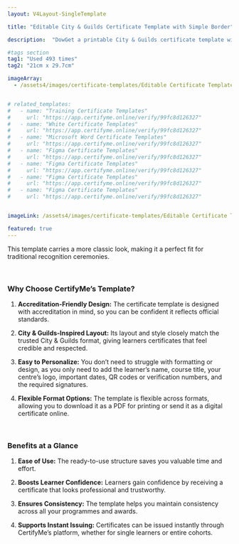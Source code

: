 ```yaml
---
layout: V4Layout-SingleTemplate

title: "Editable City & Guilds Certificate Template with Simple Border"

description:  "DowGet a printable City & Guilds certificate template with minimalist border. Download this blank template for the professional recognition your learners deserve."

#tags section
tag1: "Used 493 times"
tag2: "21cm x 29.7cm"

imageArray:
  - /assets4/images/certificate-templates/Editable Certificate Template 1.png


# related_templates:
#   - name: "Training Certificate Templates"
#     url: "https://app.certifyme.online/verify/99fc8d126327"
#   - name: "White Certificate Templates"
#     url: "https://app.certifyme.online/verify/99fc8d126327"
#   - name: "Microsoft Word Certificate Templates"
#     url: "https://app.certifyme.online/verify/99fc8d126327"
#   - name: "Figma Certificate Templates"
#     url: "https://app.certifyme.online/verify/99fc8d126327"  
#   - name: "Figma Certificate Templates"
#     url: "https://app.certifyme.online/verify/99fc8d126327"  
#   - name: "Figma Certificate Templates"
#     url: "https://app.certifyme.online/verify/99fc8d126327"  
#   - name: "Figma Certificate Templates"
#     url: "https://app.certifyme.online/verify/99fc8d126327"        


imageLink: /assets4/images/certificate-templates/Editable Certificate Template 1.png

featured: true
---
```


This template carries a more classic look, making it a perfect fit for traditional recognition ceremonies.

<br>

### Why Choose CertifyMe’s Template?

1. **Accreditation-Friendly Design:** The certificate template is designed with accreditation in mind, so you can be confident it reflects official standards.

1. **City & Guilds-Inspired Layout:** Its layout and style closely match the trusted City & Guilds format, giving learners certificates that feel credible and respected.

1. **Easy to Personalize:** You don’t need to struggle with formatting or design, as you only need to add the learner’s name, course title, your centre’s logo, important dates, QR codes or verification numbers, and the required signatures.

1. **Flexible Format Options:** The template is flexible across formats, allowing you to download it as a PDF for printing or send it as a digital certificate online.

<br>

### Benefits at a Glance

1. **Ease of Use:** The ready-to-use structure saves you valuable time and effort.

1. **Boosts Learner Confidence:** Learners gain confidence by receiving a certificate that looks professional and trustworthy.

1. **Ensures Consistency:** The template helps you maintain consistency across all your programmes and awards.

1. **Supports Instant Issuing:** Certificates can be issued instantly through CertifyMe’s platform, whether for single learners or entire cohorts.
